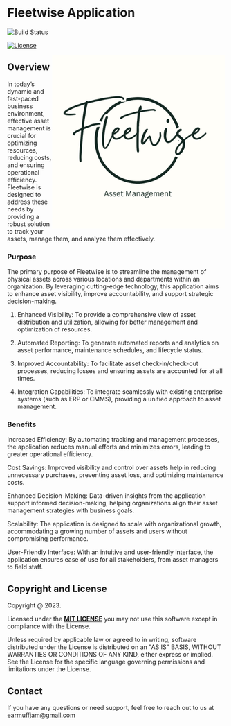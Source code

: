 # Fleetwise Application

![Build Status](https://github.com/earmuff-jam/fleetwise/actions/workflows/mashed-main.yml/badge.svg)

[![License][license-image]][license]

<img src="https://raw.githubusercontent.com/earmuff-jam/fleetwise/main/frontend/public/fleetwise.png" alt="Fleetwise Asset Tracker" title="Fleetwise asset tracker" align="right" width="400px" height="400px" />

## Overview

In today’s dynamic and fast-paced business environment, effective asset management is crucial for optimizing resources, reducing costs, and ensuring operational efficiency. Fleetwise is designed to address these needs by providing a robust solution to track your assets, manage them, and analyze them effectively.

### Purpose

The primary purpose of Fleetwise is to streamline the management of physical assets across various locations and departments within an organization. By leveraging cutting-edge technology, this application aims to enhance asset visibility, improve accountability, and support strategic decision-making.

1. Enhanced Visibility: To provide a comprehensive view of asset distribution and utilization, allowing for better management and optimization of resources.

2. Automated Reporting: To generate automated reports and analytics on asset performance, maintenance schedules, and lifecycle status.

3. Improved Accountability: To facilitate asset check-in/check-out processes, reducing losses and ensuring assets are accounted for at all times.

4. Integration Capabilities: To integrate seamlessly with existing enterprise systems (such as ERP or CMMS), providing a unified approach to asset management.

### Benefits

Increased Efficiency: By automating tracking and management processes, the application reduces manual efforts and minimizes errors, leading to greater operational efficiency.

Cost Savings: Improved visibility and control over assets help in reducing unnecessary purchases, preventing asset loss, and optimizing maintenance costs.

Enhanced Decision-Making: Data-driven insights from the application support informed decision-making, helping organizations align their asset management strategies with business goals.

Scalability: The application is designed to scale with organizational growth, accommodating a growing number of assets and users without compromising performance.

User-Friendly Interface: With an intuitive and user-friendly interface, the application ensures ease of use for all stakeholders, from asset managers to field staff.

## Copyright and License

Copyright @ 2023.

Licensed under the **[MIT LICENSE][license]**
you may not use this software except in compliance with the License.

Unless required by applicable law or agreed to in writing, software
distributed under the License is distributed on an "AS IS" BASIS,
WITHOUT WARRANTIES OR CONDITIONS OF ANY KIND, either express or implied.
See the License for the specific language governing permissions and
limitations under the License.

## Contact

If you have any questions or need support, feel free to reach out to us at earmuffjam@gmail.com

[license-image]: http://img.shields.io/badge/license-Apache--2-blue.svg?style=flat
[license]: https://www.mit.edu/~amini/LICENSE.md
